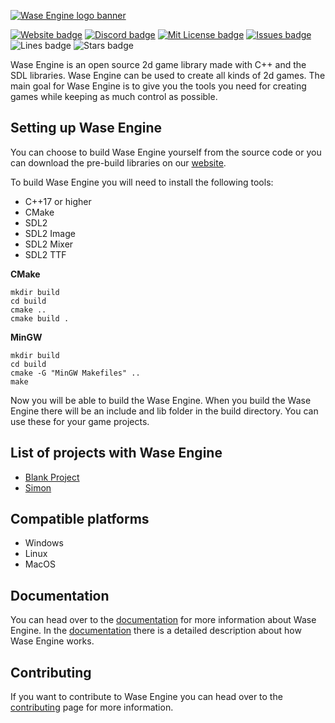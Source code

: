 

[![Wase Engine logo banner](http://wase-engine.com/img/banner.png)](https://wase-engine.com/)

[![Website badge](https://img.shields.io/website?up_message=online&url=https%3A%2F%2Fwase-engine.com%2F)](https://wase-engine.com/)
[![Discord badge](https://img.shields.io/discord/864845724444393472?label=discord)](https://discord.gg/2RBMMxMJ7R)
[![Mit License badge](https://img.shields.io/apm/l/vim-mode)](https://github.com/Wase-Engine/wase-engine/blob/master/LICENSE)
[![Issues badge](https://img.shields.io/github/issues/Wase-Engine/wase-engine)](https://github.com/Wase-Engine/wase-engine/issues)
![Lines badge](https://img.shields.io/tokei/lines/github/Wase-Engine/wase-engine)
![Stars badge](https://img.shields.io/github/stars/Wase-Engine/wase-engine?style=social)

Wase Engine is an open source 2d game library made with C++ and the SDL libraries. Wase Engine can be used to create all kinds of 2d games. The main goal for Wase Engine is to give you the tools you need for creating games while keeping as much control as possible.


## Setting up Wase Engine

You can choose to build Wase Engine yourself from the source code or you can download the pre-build libraries on our [website](https://wase-engine.com/).

To build Wase Engine you will need to install the following tools:

 - C++17 or higher
 - CMake
 - SDL2
 - SDL2 Image
 - SDL2 Mixer
 - SDL2 TTF

**CMake**
```
mkdir build
cd build
cmake ..
cmake build .
```

**MinGW**
```
mkdir build
cd build
cmake -G "MinGW Makefiles" ..
make
```

Now you will be able to build the Wase Engine. When you build the Wase Engine there will be an include and lib folder in the build directory. You can use these for your game projects.

## List of projects with Wase Engine
 - [Blank Project](https://github.com/Wase-Engine/blank-project)
 - [Simon](https://github.com/JelleVos1/simon)

## Compatible platforms
- Windows
- Linux
- MacOS

## Documentation
You can head over to the [documentation](https://wase-engine.com/documentation) for more information about Wase Engine. In the [documentation](https://wase-engine.com/documentation) there is a detailed description about how Wase Engine works.

## Contributing
If you want to contribute to Wase Engine you can head over to the [contributing](https://github.com/Wase-Engine/wase-engine/blob/master/CONTRIBUTING.md) page for more information.
